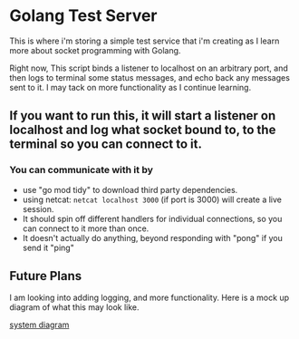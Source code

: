 # Golang Test Server
This is where i'm storing a simple test service that i'm creating as I learn more about socket programming with Golang. 

Right now, This script binds a listener to localhost on an arbitrary port, and then logs to terminal some status messages, and echo back any messages sent to it. 
I may tack on more functionality as I continue learning. 

## If you want to run this, it will start a listener on localhost and log what socket bound to, to the terminal so you can connect to it. 
### You can communicate with it by
 - use "go mod tidy" to download third party dependencies.
 - using netcat: ```netcat localhost 3000``` (if port is 3000) will create a live session. 
 - It should spin off different handlers for individual connections, so you can connect to it more than once. 
 - It doesn't actually do anything, beyond responding with "pong" if you send it "ping"

## Future Plans
 I am looking into adding logging, and more functionality. Here is a mock up diagram of what this may look like.
 
 [system diagram](https://viewer.diagrams.net/?border=0&tags=%7B%7D&highlight=0000ff&edit=_blank&layers=1&nav=1&open=G1Cjb2gmoYRY4uXZJaSir33Fg7CjpeOJx3)
